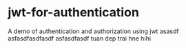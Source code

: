 # jwt-for-authentication
A demo of authentication and authorization using jwt
asasdf
asfasdfasdfasdf
asfasdfasdf tuan dep trai hne hihi
